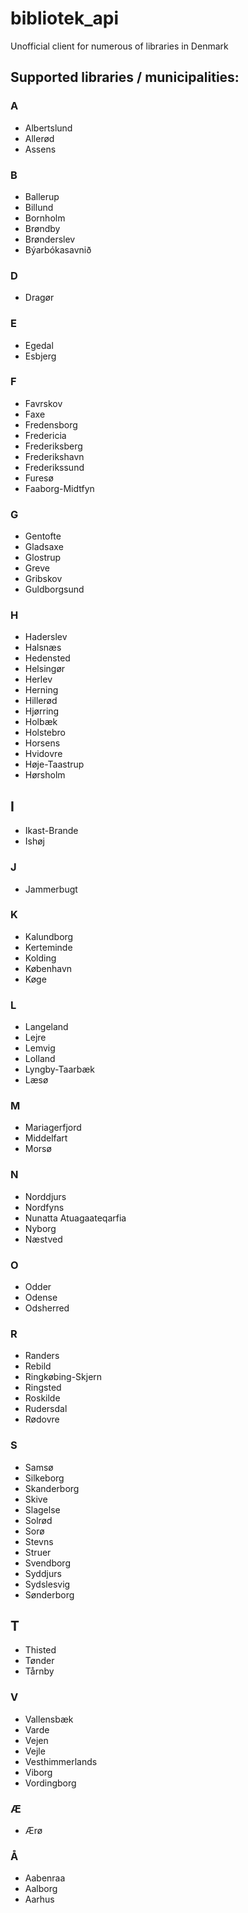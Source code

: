 # bibliotek_api
Unofficial client for numerous of libraries in Denmark

## Supported libraries / municipalities:
### A
+ Albertslund
+ Allerød
+ Assens
### B
+ Ballerup
+ Billund
+ Bornholm
+ Brøndby
+ Brønderslev
+ Býarbókasavnið
### D
+ Dragør
### E
+ Egedal
+ Esbjerg
### F
+ Favrskov
+ Faxe
+ Fredensborg
+ Fredericia
+ Frederiksberg
+ Frederikshavn
+ Frederikssund
+ Furesø
+ Faaborg-Midtfyn
### G
+ Gentofte
+ Gladsaxe
+ Glostrup
+ Greve
+ Gribskov
+ Guldborgsund
### H
+ Haderslev
+ Halsnæs
+ Hedensted
+ Helsingør
+ Herlev
+ Herning
+ Hillerød
+ Hjørring
+ Holbæk
+ Holstebro
+ Horsens
+ Hvidovre
+ Høje-Taastrup
+ Hørsholm
## I
+ Ikast-Brande
+ Ishøj
### J
+ Jammerbugt
### K
+ Kalundborg
+ Kerteminde
+ Kolding
+ København
+ Køge
### L
+ Langeland
+ Lejre
+ Lemvig
+ Lolland
+ Lyngby-Taarbæk
+ Læsø
### M
+ Mariagerfjord
+ Middelfart
+ Morsø
### N
+ Norddjurs
+ Nordfyns
+ Nunatta Atuagaateqarfia
+ Nyborg
+ Næstved
### O
+ Odder
+ Odense
+ Odsherred
### R
+ Randers
+ Rebild
+ Ringkøbing-Skjern
+ Ringsted
+ Roskilde
+ Rudersdal
+ Rødovre
### S
+ Samsø
+ Silkeborg
+ Skanderborg
+ Skive
+ Slagelse
+ Solrød
+ Sorø
+ Stevns
+ Struer
+ Svendborg
+ Syddjurs
+ Sydslesvig
+ Sønderborg
## T
+ Thisted
+ Tønder
+ Tårnby
### V
+ Vallensbæk
+ Varde
+ Vejen
+ Vejle
+ Vesthimmerlands
+ Viborg
+ Vordingborg
### Æ
+ Ærø
### Å
+ Aabenraa
+ Aalborg
+ Aarhus
